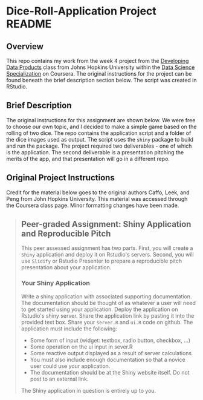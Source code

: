 # Dice-Roll-Application Project README


## Overview

This repo contains my work from the week 4 project from the
[Developing Data Products][1] class from Johns Hopkins University within the
[Data Science Specialization][2] on Coursera. The original instructions for the
project can be found beneath the brief description section below. The script was
created in RStudio.

[1]: https://www.coursera.org/learn/data-products  "Developing Data Products"
[2]: https://www.coursera.org/specializations/jhu-data-science  "DS Spec."


## Brief Description

The original instructions for this assignment are shown below. We were free to
choose our own topic, and I decided to make a simple game based on the rolling
of two dice. The repo contains the application script and a folder of the dice
images used as output. The script uses the `shiny` package to build and run the
package. The project required two deliverables - one of which is the
application. The second deliverable is a presentation pitching the merits of the
app, and that presentation will go in a different repo.


## Original Project Instructions

Credit for the material below goes to the original authors Caffo, Leek, and Peng
from John Hopkins University. This material was accessed through the Coursera
class page. Minor formatting changes have been made.

>## Peer-graded Assignment: Shiny Application and Reproducible Pitch
>
>This peer assessed assignment has two parts. First, you will create a `Shiny`
application and deploy it on Rstudio's servers. Second, you will use `Slidify`
or Rstudio Presenter to prepare a reproducible pitch presentation about your
application.
>
>### Your Shiny Application
>
>Write a shiny application with associated supporting documentation. The
documentation should be thought of as whatever a user will need to get started
using your application. Deploy the application on Rstudio's shiny server. Share
the application link by pasting it into the provided text box. Share your
`server.R` and `ui.R` code on github. The application must include the
following:
>
>* Some form of input (widget: textbox, radio button, checkbox, ...)
>* Some operation on the ui input in sever.R
>* Some reactive output displayed as a result of server calculations
>* You must also include enough documentation so that a novice user could use
your application.
>* The documentation should be at the Shiny website itself. Do not post to an
external link.
>
>The Shiny application in question is entirely up to you.

